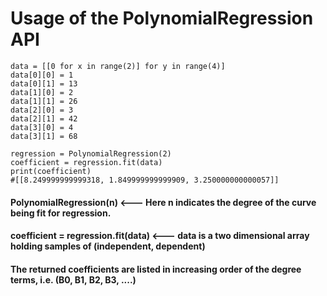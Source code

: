 
# Usage of the PolynomialRegression API

```
data = [[0 for x in range(2)] for y in range(4)]
data[0][0] = 1
data[0][1] = 13
data[1][0] = 2
data[1][1] = 26
data[2][0] = 3
data[2][1] = 42
data[3][0] = 4
data[3][1] = 68

regression = PolynomialRegression(2)
coefficient = regression.fit(data)
print(coefficient)
#[[8.249999999999318, 1.849999999999909, 3.250000000000057]]
```
#### PolynomialRegression(n) <--- Here n indicates the degree of the curve being fit for regression.
#### coefficient = regression.fit(data) <--- data is a two dimensional array holding samples of (independent, dependent)
#### The returned coefficients are listed in increasing order of the degree terms, i.e. (B0, B1, B2, B3, ....)

